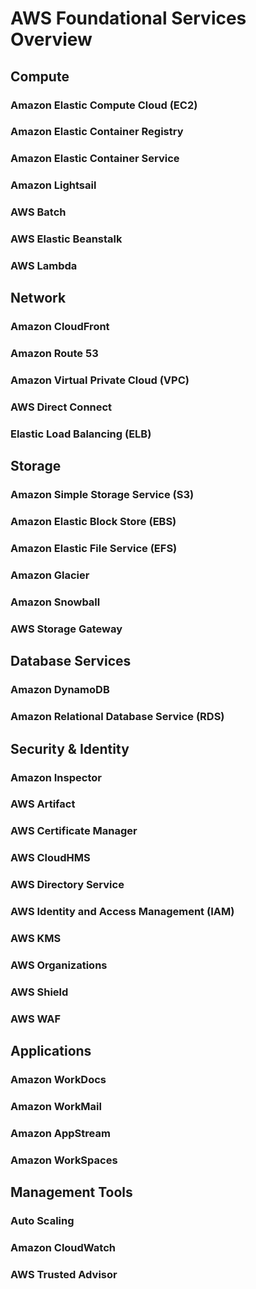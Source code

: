# AWS Foundational Services Overview


## Compute

### Amazon Elastic Compute Cloud (EC2)

### Amazon Elastic Container Registry

### Amazon Elastic Container Service

### Amazon Lightsail

### AWS Batch

### AWS Elastic Beanstalk

### AWS Lambda


## Network

### Amazon CloudFront

### Amazon Route 53

### Amazon Virtual Private Cloud (VPC)

### AWS Direct Connect

### Elastic Load Balancing (ELB)


## Storage

### Amazon Simple Storage Service (S3)

### Amazon Elastic Block Store (EBS)

### Amazon Elastic File Service (EFS)

### Amazon Glacier

### Amazon Snowball

### AWS Storage Gateway


## Database Services

### Amazon DynamoDB

### Amazon Relational Database Service (RDS)


## Security & Identity

### Amazon Inspector

### AWS Artifact

### AWS Certificate Manager

### AWS CloudHMS

### AWS Directory Service

### AWS Identity and Access Management (IAM)

### AWS KMS

### AWS Organizations

### AWS Shield

### AWS WAF


## Applications

### Amazon WorkDocs

### Amazon WorkMail

### Amazon AppStream

### Amazon WorkSpaces


## Management Tools

### Auto Scaling

### Amazon CloudWatch

### AWS Trusted Advisor
